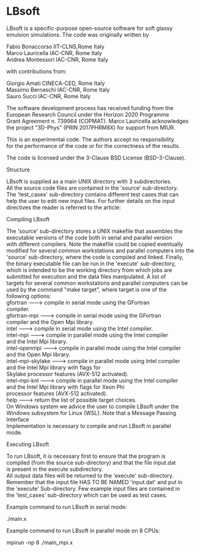 # LBsoft

LBsoft is a specific-purpose open-source software for soft glassy       
emulsion simulations. The code was originally written by                
                                                                        
Fabio Bonaccorso         IIT-CLNS,Rome                     Italy        
Marco Lauricella         IAC-CNR, Rome                     Italy        
Andrea Montessori        IAC-CNR, Rome                     Italy      
                                                                        
                                                                                                                                                
with contributions from:                                                
                                                                        
Giorgio Amati         CINECA-CED, Rome                     Italy        
Massimo Bernaschi        IAC-CNR, Rome                     Italy        
Sauro Succi              IAC-CNR, Rome                     Italy        
                                                                        
The software development process has received funding from the          
European Research Council under the Horizon 2020 Programme              
Grant Agreement n. 739964 (COPMAT). Marco Lauricella acknowledges       
the project “3D-Phys" (PRIN 2017PHRM8X) for support from MIUR.          
                                                                        
This is an experimental code. The authors accept no responsibility      
for the performance of the code or for the correctness of the results.  
                                                                        
The code is licensed under the 3-Clause BSD License (BSD-3-Clause).     
                                                                        
Structure                                                               
                                                                        
LBsoft is supplied as a main UNIX directory with 3 subdirectories.      
All the source code files are contained in the 'source' sub-directory.  
The 'test_cases' sub-directory contains different test cases that can   
help the user to edit new input files. For further details on the input  
directives the reader is referred to the article:                       
                                                                        
Compiling LBsoft                                                        
                                                                        
The 'source' sub-directory stores a UNIX makefile that assembles the    
executable versions of the code both in serial and parallel version     
with different compilers. Note the makefile could be copied eventually  
modified for several common workstations and parallel computers into the  
'source' sub-directory, where the code is compiled and linked. Finally,  
the binary executable file can be run in the 'execute' sub-directory,   
which is intended to be the working directory from which jobs are       
submitted for execution and the data files manipulated. A list of       
targets for several common workstations and parallel computers can be   
used by the command "make target", where target is one of the           
following options:                                                      
gfortran          ---> compile in serial mode using the GFortran          
                   compiler.                                              
gfortran-mpi      ---> compile in serial mode using the GFortran          
                   compiler and the Open Mpi library.                     
intel             ---> compile in serial mode using the Intel compiler.   
intel-mpi         ---> compile in parallel mode using the Intel compiler  
                   and the Intel Mpi library.                           
intel-openmpi     ---> compile in parallel mode using the Intel compiler  
                   and the Open Mpi library.                            
intel-mpi-skylake ---> compile in parallel mode using Intel compiler    
                   and the Intel Mpi library with flags for             
                   Skylake processor features (AVX-512 activated).      
intel-mpi-knl     ---> compile in parallel mode using the Intel compiler  
                   and the Intel Mpi library with flags for Xeon Phi    
                   processor features (AVX-512 activated).              
help              ---> return the list of possible target choices.      
On Windows system we advice the user to compile LBsoft under the        
Windows subsystem for Linux (WSL). Note that a Message Passing Interface  
Implementation is necessary to compile and run LBsoft in parallel       
mode.                                                                   
                                                                        
Executing LBsoft                                                        
                                                                        
To run LBsoft, it is necessary first to ensure that the program is      
compiled (from the source sub-directory) and that the file input.dat    
is present in the execute subdirectory.                                 
All output data files will be returned to the 'execute' sub-directory.  
Remember that the input file HAS TO BE NAMED 'input.dat' and put in     
the 'execute' Sub-directory. Few example input files are contained in   
the 'test_cases' sub-directory which can be used as test cases.         
                                                                        
Example command to run LBsoft in serial mode:                           
                                                                        
./main.x                                                                
                                                                        
Example command to run LBsoft in parallel mode on 8 CPUs:               
                                                                        
mpirun -np 8 ./main_mpi.x                                               
                                                                        

